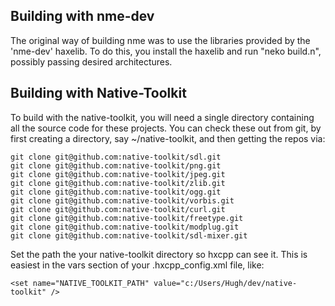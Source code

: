 ## Building with nme-dev

The original way of building nme was to use the libraries provided by the 'nme-dev' haxelib.
To do this, you install the haxelib and run "neko build.n", possibly passing desired architectures.

## Building with Native-Toolkit

To build with the native-toolkit, you will need a single directory containing all the source code for these projects.  You can check these out from git, by first creating a directory, say ~/native-toolkit, and then getting the repos via:

```
git clone git@github.com:native-toolkit/sdl.git
git clone git@github.com:native-toolkit/png.git
git clone git@github.com:native-toolkit/jpeg.git
git clone git@github.com:native-toolkit/zlib.git
git clone git@github.com:native-toolkit/ogg.git
git clone git@github.com:native-toolkit/vorbis.git
git clone git@github.com:native-toolkit/curl.git
git clone git@github.com:native-toolkit/freetype.git
git clone git@github.com:native-toolkit/modplug.git
git clone git@github.com:native-toolkit/sdl-mixer.git
```

Set the path the your native-toolkit directory so hxcpp can see it.  This is easiest in the vars section of your .hxcpp_config.xml file, like:

 `<set name="NATIVE_TOOLKIT_PATH" value="c:/Users/Hugh/dev/native-toolkit" />`
